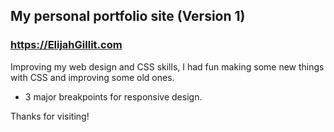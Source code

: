 ## My personal portfolio site (Version 1)
### https://ElijahGillit.com


Improving my web design and CSS skills, I had fun making some new things with CSS and improving some old ones. 

- 3 major breakpoints for responsive design.


Thanks for visiting! 
